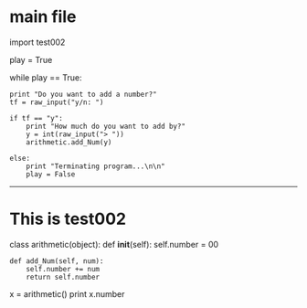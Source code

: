 # main file
import test002

play = True


while play == True:

	print "Do you want to add a number?"
	tf = raw_input("y/n: ")
	
	if tf == "y":
		print "How much do you want to add by?"
		y = int(raw_input("> "))
		arithmetic.add_Num(y)
		
	else:
		print "Terminating program...\n\n"
		play = False
		
------------------------------------------
# This is test002
		
class arithmetic(object):
	def __init__(self):
		self.number = 00
		
	def add_Num(self, num):
		self.number += num
		return self.number
	
x = arithmetic()
print x.number
